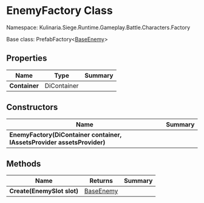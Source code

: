 # EnemyFactory Class

Namespace: Kulinaria.Siege.Runtime.Gameplay.Battle.Characters.Factory

Base class: PrefabFactory<[BaseEnemy](../Enemies/BaseEnemy.md)>


## Properties

| Name | Type | Summary |
|---|---|---|
| **Container** | DiContainer |  |
## Constructors

| Name | Summary |
|---|---|
| **EnemyFactory(DiContainer container, IAssetsProvider assetsProvider)** |  |
## Methods

| Name | Returns | Summary |
|---|---|---|
| **Create(EnemySlot slot)** | [BaseEnemy](../Enemies/BaseEnemy.md) |  |
